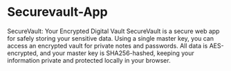# Securevault-App
SecureVault: Your Encrypted Digital Vault SecureVault is a secure web app for safely storing your sensitive data. Using a single master key, you can access an encrypted vault for private notes and passwords. All data is AES-encrypted, and your master key is SHA256-hashed, keeping your information private and protected locally in your browser.
